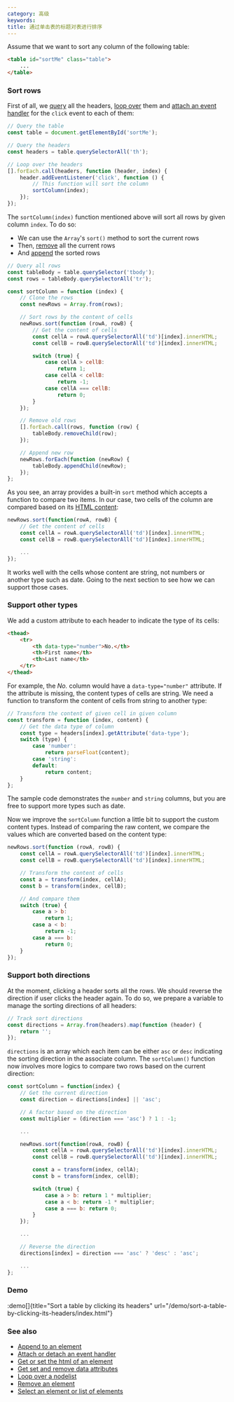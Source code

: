```yaml
---
category: 高级
keywords:
title: 通过单击表的标题对表进行排序
---
```


Assume that we want to sort any column of the following table:

```html
<table id="sortMe" class="table">
    ...
</table>
```

### Sort rows

First of all, we [query](/select-an-element-or-list-of-elements) all the headers, [loop over](/loop-over-a-nodelist) them and [attach an event handler](/attach-or-detach-an-event-handler) for the `click` event to each of them:

```js
// Query the table
const table = document.getElementById('sortMe');

// Query the headers
const headers = table.querySelectorAll('th');

// Loop over the headers
[].forEach.call(headers, function (header, index) {
    header.addEventListener('click', function () {
        // This function will sort the column
        sortColumn(index);
    });
});
```

The `sortColumn(index)` function mentioned above will sort all rows by given column `index`. To do so:

-   We can use the `Array`'s `sort()` method to sort the current rows
-   Then, [remove](/remove-an-element) all the current rows
-   And [append](/append-to-an-element) the sorted rows

```js
// Query all rows
const tableBody = table.querySelector('tbody');
const rows = tableBody.querySelectorAll('tr');

const sortColumn = function (index) {
    // Clone the rows
    const newRows = Array.from(rows);

    // Sort rows by the content of cells
    newRows.sort(function (rowA, rowB) {
        // Get the content of cells
        const cellA = rowA.querySelectorAll('td')[index].innerHTML;
        const cellB = rowB.querySelectorAll('td')[index].innerHTML;

        switch (true) {
            case cellA > cellB:
                return 1;
            case cellA < cellB:
                return -1;
            case cellA === cellB:
                return 0;
        }
    });

    // Remove old rows
    [].forEach.call(rows, function (row) {
        tableBody.removeChild(row);
    });

    // Append new row
    newRows.forEach(function (newRow) {
        tableBody.appendChild(newRow);
    });
};
```

As you see, an array provides a built-in `sort` method which accepts a function to compare two items. In our case, two cells of the column are compared based on its [HTML content](/get-or-set-the-html-of-an-element):

```js
newRows.sort(function(rowA, rowB) {
    // Get the content of cells
    const cellA = rowA.querySelectorAll('td')[index].innerHTML;
    const cellB = rowB.querySelectorAll('td')[index].innerHTML;

    ...
});
```

It works well with the cells whose content are string, not numbers or another type such as date. Going to the next section to see how we can support those cases.

### Support other types

We add a custom attribute to each header to indicate the type of its cells:

```html
<thead>
    <tr>
        <th data-type="number">No.</th>
        <th>First name</th>
        <th>Last name</th>
    </tr>
</thead>
```

For example, the _No._ column would have a `data-type="number"` attribute. If the attribute is missing, the content types of cells are string. We need a function to transform the content of cells from string to another type:

```js
// Transform the content of given cell in given column
const transform = function (index, content) {
    // Get the data type of column
    const type = headers[index].getAttribute('data-type');
    switch (type) {
        case 'number':
            return parseFloat(content);
        case 'string':
        default:
            return content;
    }
};
```

The sample code demonstrates the `number` and `string` columns, but you are free to support more types such as date.

Now we improve the `sortColumn` function a little bit to support the custom content types. Instead of comparing the raw content, we compare the values which are converted based on the content type:

```js
newRows.sort(function (rowA, rowB) {
    const cellA = rowA.querySelectorAll('td')[index].innerHTML;
    const cellB = rowB.querySelectorAll('td')[index].innerHTML;

    // Transform the content of cells
    const a = transform(index, cellA);
    const b = transform(index, cellB);

    // And compare them
    switch (true) {
        case a > b:
            return 1;
        case a < b:
            return -1;
        case a === b:
            return 0;
    }
});
```

### Support both directions

At the moment, clicking a header sorts all the rows. We should reverse the direction if user clicks the header again. To do so, we prepare a variable to manage the sorting directions of all headers:

```js
// Track sort directions
const directions = Array.from(headers).map(function (header) {
    return '';
});
```

`directions` is an array which each item can be either `asc` or `desc` indicating the sorting direction in the associate column. The `sortColumn()` function now involves more logics to compare two rows based on the current direction:

```js
const sortColumn = function(index) {
    // Get the current direction
    const direction = directions[index] || 'asc';

    // A factor based on the direction
    const multiplier = (direction === 'asc') ? 1 : -1;

    ...

    newRows.sort(function(rowA, rowB) {
        const cellA = rowA.querySelectorAll('td')[index].innerHTML;
        const cellB = rowB.querySelectorAll('td')[index].innerHTML;

        const a = transform(index, cellA);
        const b = transform(index, cellB);

        switch (true) {
            case a > b: return 1 * multiplier;
            case a < b: return -1 * multiplier;
            case a === b: return 0;
        }
    });

    ...

    // Reverse the direction
    directions[index] = direction === 'asc' ? 'desc' : 'asc';

    ...
};
```

### Demo

:demo[]{title="Sort a table by clicking its headers" url="/demo/sort-a-table-by-clicking-its-headers/index.html"}

### See also

-   [Append to an element](/append-to-an-element)
-   [Attach or detach an event handler](/attach-or-detach-an-event-handler)
-   [Get or set the html of an element](/get-or-set-the-html-of-an-element)
-   [Get set and remove data attributes](/get-set-and-remove-data-attributes)
-   [Loop over a nodelist](/loop-over-a-nodelist)
-   [Remove an element](/remove-an-element)
-   [Select an element or list of elements](/select-an-element-or-list-of-elements)
